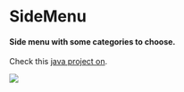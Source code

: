 # SideMenu

#### Side menu with some categories to choose.
Check this <a href="https://github.com/Yalantis/Side-Menu.Android">java project on</a>.<br>

<img src="https://d13yacurqjgara.cloudfront.net/users/125056/screenshots/1689922/events-menu_1-1-6.gif" />